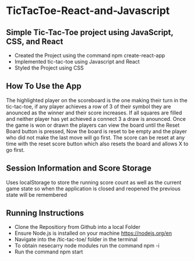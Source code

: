 # TicTacToe-React-and-Javascript
## Simple Tic-Tac-Toe project using JavaScript, CSS, and React
  - Created the Project using the command npm create-react-app
  - Implemented tic-tac-toe using Javascript and React
  - Styled the Project using CSS

## How To Use the App
  The highlighted player on the scoreboard is the one making their turn in the tic-tac-toe, if any player achieves a row of 3 of their symbol they are anounced as the winner and their score increases. If all squares are filled and neither player has yet achieved a connect 3 a draw is anounced. Once the game is won or drawn the players can view the board until the Reset Board button is pressed, Now the board is reset to be empty and the player who did not make the last move will go first. The score can be reset at any time with the reset score button which also resets the board and allows X to go first.
  
## Session Information and Score Storage
  Uses localStorage to store the running score count as well as the current game state so when the application is closed and reopened the previous state will be remembered

## Running Instructions
  - Clone the Repositiory from Github into a local Folder
  - Ensure Node.js is installed on your machine https://nodejs.org/en
  - Navigate into the /tic-tac-toe/ folder in the terminal
  - To obtain nesecarry node modules run the command npm -i
  - Run the command npm start
